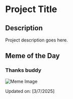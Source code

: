 # Project Title

## Description

Project description goes here.

## Meme of the Day

### Thanks buddy
![Meme Image](https://i.redd.it/dunn88yvfome1.png)

Updated on: [3/7/2025]